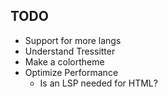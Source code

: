 ## TODO 

- Support for more langs
- Understand Tressitter 
- Make a colortheme
- Optimize Performance
    - Is an LSP needed for HTML? 

